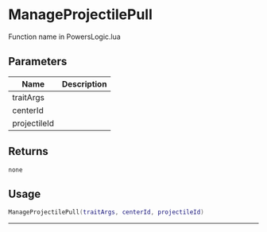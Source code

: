 # ManageProjectilePull

Function name in PowersLogic.lua

## Parameters

| Name         | Description |
| ------------ | ----------- |
| traitArgs    |             |
| centerId     |             |
| projectileId |             |

## Returns

`none`

## Usage

```lua
ManageProjectilePull(traitArgs, centerId, projectileId)
```

---
